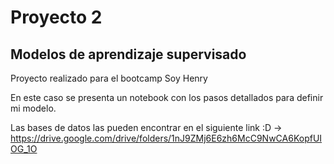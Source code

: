 # Proyecto 2
## Modelos de aprendizaje supervisado 

Proyecto realizado para el bootcamp Soy Henry

En este caso se presenta un notebook con los pasos detallados para definir mi modelo. 

Las bases de datos las pueden encontrar en el siguiente link :D -> https://drive.google.com/drive/folders/1nJ9ZMj6E6zh6McC9NwCA6KopfUIOG_1O
